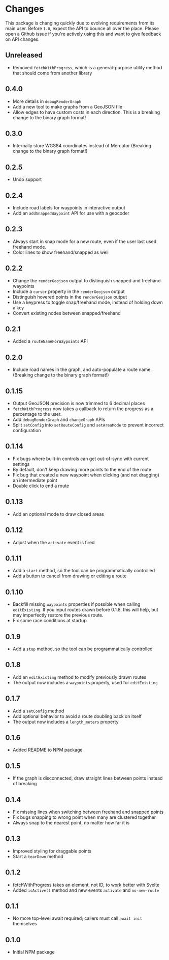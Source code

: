 # Changes

This package is changing quickly due to evolving requirements from its main
user. Before `1.0`, expect the API to bounce all over the place. Please open a
Github issue if you're actively using this and want to give feedback on API
changes.

## Unreleased

- Removed `fetchWithProgress`, which is a general-purpose utility method that
  should come from another library

## 0.4.0

- More details in `debugRenderGraph`
- Add a new tool to make graphs from a GeoJSON file
- Allow edges to have custom costs in each direction. This is a breaking change
  to the binary graph format!

## 0.3.0

- Internally store WGS84 coordinates instead of Mercator (Breaking change to
  the binary graph format!)

## 0.2.5

- Undo support

## 0.2.4

- Include road labels for waypoints in interactive output
- Add an `addSnappedWaypoint` API for use with a geocoder

## 0.2.3

- Always start in snap mode for a new route, even if the user last used freehand mode.
- Color lines to show freehand/snapped as well

## 0.2.2

- Change the `renderGeojson` output to distinguish snapped and freehand waypoints
- Include a `cursor` property in the `renderGeojson` output
- Distinguish hovered points in the `renderGeojson` output
- Use a keypress to toggle snap/freehand mode, instead of holding down a key
- Convert existing nodes between snapped/freehand

## 0.2.1

- Added a `routeNameForWaypoints` API

## 0.2.0

- Include road names in the graph, and auto-populate a route name. (Breaking
  change to the binary graph format!)

## 0.1.15

- Output GeoJSON precision is now trimmed to 6 decimal places
- `fetchWithProgress` now takes a callback to return the progress as a percentage to the user.
- Add `debugRenderGraph` and `changeGraph` APIs
- Split `setConfig` into `setRouteConfig` and `setAreaMode` to prevent incorrect configuration

## 0.1.14

- Fix bugs where built-in controls can get out-of-sync with current settings
- By default, don't keep drawing more points to the end of the route
- Fix bug that created a new waypoint when clicking (and not dragging) an
  intermediate point
- Double click to end a route

## 0.1.13

- Add an optional mode to draw closed areas

## 0.1.12

- Adjust when the `activate` event is fired

## 0.1.11

- Add a `start` method, so the tool can be programmatically controlled
- Add a button to cancel from drawing or editing a route

## 0.1.10

- Backfill missing `waypoints` properties if possible when calling
  `editExisting`. If you input routes drawn before 0.1.8, this will help, but
  may imperfectly restore the previous route.
- Fix some race conditions at startup

## 0.1.9

- Add a `stop` method, so the tool can be programmatically controlled

## 0.1.8

- Add an `editExisting` method to modify previously drawn routes
- The output now includes a `waypoints` property, used for `editExisting`

## 0.1.7

- Add a `setConfig` method
- Add optional behavior to avoid a route doubling back on itself
- The output now includes a `length_meters` property

## 0.1.6

- Added README to NPM package

## 0.1.5

- If the graph is disconnected, draw straight lines between points instead of breaking

## 0.1.4

- Fix missing lines when switching between freehand and snapped points
- Fix bugs snapping to wrong point when many are clustered together
- Always snap to the nearest point, no matter how far it is

## 0.1.3

- Improved styling for draggable points
- Start a `tearDown` method

## 0.1.2

- fetchWithProgress takes an element, not ID, to work better with Svelte
- Added `isActive()` method and new events `activate` and `no-new-route`

## 0.1.1

- No more top-level await required; callers must call `await init` themselves

## 0.1.0

- Initial NPM package
